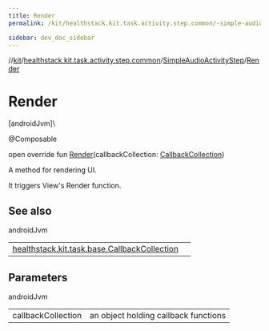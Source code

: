 ```yaml
---
title: Render
permalink: /kit/healthstack.kit.task.activity.step.common/-simple-audio-activity-step/-render.html

sidebar: dev_doc_sidebar
---
```

//[kit](../../../kit.html)/[healthstack.kit.task.activity.step.common](../index.html)/[SimpleAudioActivityStep](index.html)/[Render](-render.html)



# Render



[androidJvm]\




@Composable



open override fun [Render](-render.html)(callbackCollection: [CallbackCollection](../../healthstack.kit.task.base/-callback-collection/index.html))



A method for rendering UI.



It triggers View's Render function.



## See also


androidJvm

| | |
|---|---|
| [healthstack.kit.task.base.CallbackCollection](../../healthstack.kit.task.base/-callback-collection/index.html) |  |



## Parameters


androidJvm

| | |
|---|---|
| callbackCollection | an object holding callback functions |




